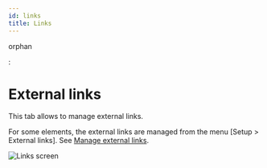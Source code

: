 ```yaml
---
id: links
title: Links
---
```


orphan

:   

# External links

This tab allows to manage external links.

For some elements, the external links are managed from the menu [Setup
\> External links]. See
[Manage external links](/asset-management/modules/configuration/external_link).

![Links screen](/modules/assets/images/links.png)
